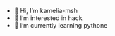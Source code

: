 - 👋 Hi, I’m kamelia-msh
- 👀 I’m interested in hack
- 🌱 I’m currently learning pythone
<!---
kamelia-msh/kamelia-msh is a ✨ special ✨ repository because its `README.md` (this file) appears on your GitHub profile.
You can click the Preview link to take a look at your changes.
--->

